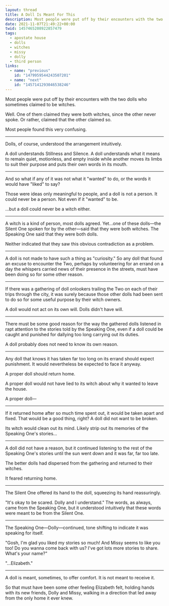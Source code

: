 ```yaml
---
layout: thread
title: A Doll Is Meant For This
description: Most people were put off by their encounters with the two dolls who sometimes claimed to be witches.
date: 2021-11-07T21:49:22+00:00
twid: 1457465208922857479
tags:
  - apostate house
  - dolls
  - witches
  - missy
  - dolly
  - third person
links:
  - name: "previous"
    id: "1479959544243507201"
  - name: "next"
    id: "1457141293046538246"
---
```

<article class="thread">
<section class="tweet">
<p>Most people were put off by their encounters with the two dolls who sometimes claimed to be witches.</p>
<p>Well. One of them claimed they were both witches, since the other never spoke. Or rather, claimed that the other claimed so.</p>
<p>Most people found this very confusing.</p>
</section>
<hr class="tweet_sep">
<section class="tweet">
<p>Dolls, of course, understood the arrangement intuitively.</p>
<p>A doll understands Stillness and Silence. A doll understands what it means to remain quiet, motionless, and empty inside while another moves its limbs to suit their purpose and puts their own words in its mouth.</p>
</section>
<hr class="tweet_sep">
<section class="tweet">
<p>And so what if any of it was not what it "wanted" to do, or the words it would have "liked" to say?</p>
<p>Those were ideas only meaningful to people, and a doll is not a person. It could never be a person. Not even if it "wanted" to be.</p>
<p>...but a doll could never be a witch either.</p>
</section>
<hr class="tweet_sep">
<section class="tweet">
<p>A witch is a kind of person, most dolls agreed. Yet...one of these dolls—the Silent One spoken for by the other—said that they were both witches. The Speaking One said that they were both dolls.</p>
<p>Neither indicated that they saw this obvious contradiction as a problem.</p>
</section>
<hr class="tweet_sep">
<section class="tweet">
<p>A doll is not made to have such a thing as "curiosity." So any doll that found an excuse to encounter the Two, perhaps by volunteering for an errand on a day the whispers carried news of their presence in the streets, must have been doing so for some other reason.</p>
</section>
<hr class="tweet_sep">
<section class="tweet">
<p>If there was a gathering of doll onlookers trailing the Two on each of their trips through the city, it was surely because those other dolls had been sent to do so for some useful purpose by their witch owners.</p>
<p>A doll would not act on its own will. Dolls didn't have will.</p>
</section>
<hr class="tweet_sep">
<section class="tweet">
<p>There must be some good reason for the way the gathered dolls listened in rapt attention to the stories told by the Speaking One, even if a doll could be caught and punished for dallying too long carrying out its duties.</p>
<p>A doll probably does not need to know its own reason.</p>
</section>
<hr class="tweet_sep">
<section class="tweet">
<p>Any doll that knows it has taken far too long on its errand should expect punishment. It would nevertheless be expected to face it anyway.</p>
<p>A proper doll should return home.</p>
<p>A proper doll would not have lied to its witch about why it wanted to leave the house.</p>
<p>A proper doll—</p>
</section>
<hr class="tweet_sep">
<section class="tweet">
<p>If it returned home after so much time spent out, it would be taken apart and fixed. That would be a good thing, right? A doll did not want to be broken.</p>
<p>Its witch would clean out its mind. Likely strip out its memories of the Speaking One's stories...</p>
</section>
<hr class="tweet_sep">
<section class="tweet">
<p>A doll did not have a reason, but it continued listening to the rest of the Speaking One's stories until the sun went down and it was far, far too late.</p>
<p>The better dolls had dispersed from the gathering and returned to their witches.</p>
<p>It feared returning home.</p>
</section>
<hr class="tweet_sep">
<section class="tweet">
<p>The Silent One offered its hand to the doll, squeezing its hand reassuringly.</p>
<p>"It's okay to be scared. Dolly and I understand." The words, as always, came from the Speaking One, but it understood intuitively that these words were meant to be from the Silent One.</p>
</section>
<hr class="tweet_sep">
<section class="tweet">
<p>The Speaking One—Dolly—continued, tone shifting to indicate it was speaking for itself.</p>
<p>"Gosh, I'm glad you liked my stories so much! And Missy seems to like you too! Do you wanna come back with us? I've got lots more stories to share. What's your name?"</p>
<p>"...Elizabeth."</p>
</section>
<hr class="tweet_sep">
<section class="tweet">
<p>A doll is meant, sometimes, to offer comfort. It is not meant to receive it.</p>
<p>So that must have been some other feeling Elizabeth felt, holding hands with its new friends, Dolly and Missy, walking in a direction that led away from the only home it ever knew.</p>
</section>
</article>
